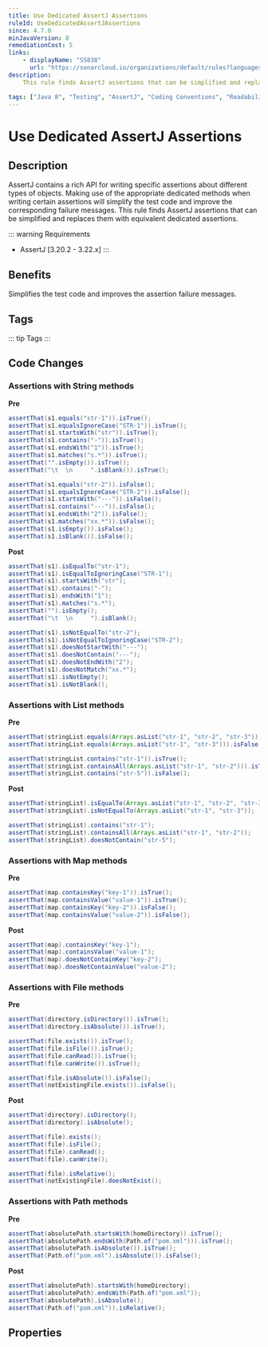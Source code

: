 ```yaml
---
title: Use Dedicated AssertJ Assertions
ruleId: UseDedicatedAssertJAssertions
since: 4.7.0
minJavaVersion: 8
remediationCost: 5
links:
    - displayName: "S5838"
      url: "https://sonarcloud.io/organizations/default/rules?languages=java&open=java%3AS5838&q=S5838"
description:
    This rule finds AssertJ assertions that can be simplified and replaces them with equivalent dedicated assertions.

tags: ["Java 8", "Testing", "AssertJ", "Coding Conventions", "Readability", "Marker"]
---
```


# Use Dedicated AssertJ Assertions

## Description

AssertJ contains a rich API for writing specific assertions about different types of objects. 
Making use of the appropriate dedicated methods when writing certain assertions will simplify the test code and improve the corresponding failure messages. 
This rule finds AssertJ assertions that can be simplified and replaces them with equivalent dedicated assertions.  

::: warning Requirements
* AssertJ [3.20.2 - 3.22.x]
:::

## Benefits

Simplifies the test code and improves the assertion failure messages.

## Tags

::: tip Tags
<TagLinks />
:::

## Code Changes

### Assertions with String methods

__Pre__
```java
assertThat(s1.equals("str-1")).isTrue();
assertThat(s1.equalsIgnoreCase("STR-1")).isTrue();
assertThat(s1.startsWith("str")).isTrue();
assertThat(s1.contains("-")).isTrue();
assertThat(s1.endsWith("1")).isTrue();
assertThat(s1.matches("s.*")).isTrue();
assertThat("".isEmpty()).isTrue();
assertThat("\t  \n     ".isBlank()).isTrue();

assertThat(s1.equals("str-2")).isFalse();
assertThat(s1.equalsIgnoreCase("STR-2")).isFalse();
assertThat(s1.startsWith("---")).isFalse();
assertThat(s1.contains("---")).isFalse();
assertThat(s1.endsWith("2")).isFalse();
assertThat(s1.matches("xx.*")).isFalse();
assertThat(s1.isEmpty()).isFalse();
assertThat(s1.isBlank()).isFalse();
```

__Post__
```java
assertThat(s1).isEqualTo("str-1");
assertThat(s1).isEqualToIgnoringCase("STR-1");
assertThat(s1).startsWith("str");
assertThat(s1).contains("-");
assertThat(s1).endsWith("1");
assertThat(s1).matches("s.*");
assertThat("").isEmpty();
assertThat("\t  \n     ").isBlank();

assertThat(s1).isNotEqualTo("str-2");
assertThat(s1).isNotEqualToIgnoringCase("STR-2");
assertThat(s1).doesNotStartWith("---");
assertThat(s1).doesNotContain("---");
assertThat(s1).doesNotEndWith("2");
assertThat(s1).doesNotMatch("xx.*");
assertThat(s1).isNotEmpty();
assertThat(s1).isNotBlank();
```

### Assertions with List methods

__Pre__
```java
assertThat(stringList.equals(Arrays.asList("str-1", "str-2", "str-3"))).isTrue();
assertThat(stringList.equals(Arrays.asList("str-1", "str-3"))).isFalse();

assertThat(stringList.contains("str-1")).isTrue();
assertThat(stringList.containsAll(Arrays.asList("str-1", "str-2"))).isTrue();
assertThat(stringList.contains("str-5")).isFalse();
```

__Post__
```java
assertThat(stringList).isEqualTo(Arrays.asList("str-1", "str-2", "str-3"));
assertThat(stringList).isNotEqualTo(Arrays.asList("str-1", "str-3"));

assertThat(stringList).contains("str-1");
assertThat(stringList).containsAll(Arrays.asList("str-1", "str-2"));
assertThat(stringList).doesNotContain("str-5");
```

### Assertions with Map methods

__Pre__
```java
assertThat(map.containsKey("key-1")).isTrue();
assertThat(map.containsValue("value-1")).isTrue();
assertThat(map.containsKey("key-2")).isFalse();
assertThat(map.containsValue("value-2")).isFalse();
```

__Post__
```java
assertThat(map).containsKey("key-1");
assertThat(map).containsValue("value-1");
assertThat(map).doesNotContainKey("key-2");
assertThat(map).doesNotContainValue("value-2");
```


### Assertions with File methods

__Pre__
```java
assertThat(directory.isDirectory()).isTrue();
assertThat(directory.isAbsolute()).isTrue();

assertThat(file.exists()).isTrue();
assertThat(file.isFile()).isTrue();
assertThat(file.canRead()).isTrue();
assertThat(file.canWrite()).isTrue();

assertThat(file.isAbsolute()).isFalse();
assertThat(notExistingFile.exists()).isFalse();
```

__Post__
```java
assertThat(directory).isDirectory();
assertThat(directory).isAbsolute();

assertThat(file).exists();
assertThat(file).isFile();
assertThat(file).canRead();
assertThat(file).canWrite();

assertThat(file).isRelative();
assertThat(notExistingFile).doesNotExist();
```

### Assertions with Path methods

__Pre__
```java
assertThat(absolutePath.startsWith(homeDirectory)).isTrue();
assertThat(absolutePath.endsWith(Path.of("pom.xml"))).isTrue();
assertThat(absolutePath.isAbsolute()).isTrue();
assertThat(Path.of("pom.xml").isAbsolute()).isFalse();
```

__Post__
```java
assertThat(absolutePath).startsWith(homeDirectory);
assertThat(absolutePath).endsWith(Path.of("pom.xml"));
assertThat(absolutePath).isAbsolute();
assertThat(Path.of("pom.xml")).isRelative();
```


<VersionNotice />

## Properties

<RuleProperties />
